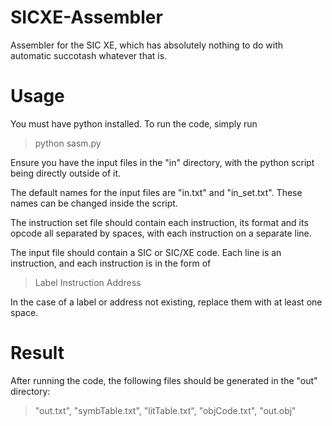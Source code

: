 # SICXE-Assembler
Assembler for the SIC XE, which has absolutely nothing to do with automatic succotash whatever that is.
# Usage
You must have python installed. To run the code, simply run 

> python sasm.py

Ensure you have the input files in the "in" directory, with the python script being directly outside of it.

The default names for the input files are "in.txt" and "in_set.txt". These names can be changed inside the script.

The instruction set file should contain each instruction, its format and its opcode all separated by spaces, with each instruction on a separate line.

The input file should contain a SIC or SIC/XE code. Each line is an instruction, and each instruction is in the form of 

> Label Instruction Address

In the case of a label or address not existing, replace them with at least one space.
# Result
After running the code, the following files should be generated in the "out" directory: 
> "out.txt", "symbTable.txt", "litTable.txt", "objCode.txt", "out.obj"
